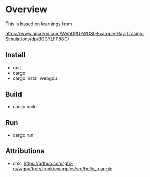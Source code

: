 # Overview

This is based on learnings from

https://www.amazon.com/WebGPU-WGSL-Example-Ray-Tracing-Simulations/dp/B0CYLFP88G/

## Install

- rust
- cargo
- cargo install webgpu

## Build

- cargo build

## Run

- cargo run

## Attributions

- ch3: https://github.com/gfx-rs/wgpu/tree/trunk/examples/src/hello_triangle



